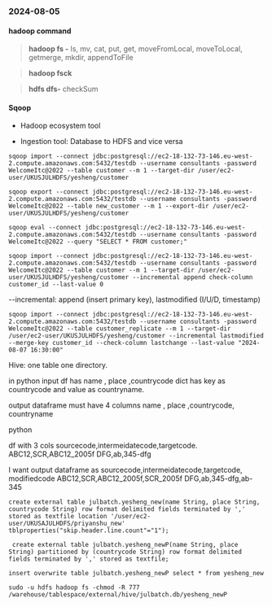 ### 2024-08-05

#### hadoop command
>__hadoop fs -__ ls, mv, cat, put, get, moveFromLocal, moveToLocal, getmerge, mkdir, appendToFile

>__hadoop fsck__ 

>__hdfs dfs-__ checkSum

#### Sqoop

- Hadoop ecosystem tool

- Ingestion tool: Database to HDFS and vice versa


```
sqoop import --connect jdbc:postgresql://ec2-18-132-73-146.eu-west-2.compute.amazonaws.com:5432/testdb --username consultants -password WelcomeItc@2022 --table customer --m 1 --target-dir /user/ec2-user/UKUSJULHDFS/yesheng/customer
```

```
sqoop export --connect jdbc:postgresql://ec2-18-132-73-146.eu-west-2.compute.amazonaws.com:5432/testdb --username consultants -password WelcomeItc@2022 --table new_customer --m 1 --export-dir /user/ec2-user/UKUSJULHDFS/yesheng/customer
```

```
sqoop eval --connect jdbc:postgresql://ec2-18-132-73-146.eu-west-2.compute.amazonaws.com:5432/testdb --username consultants -password WelcomeItc@2022 --query "SELECT * FROM customer;"
```

```
sqoop import --connect jdbc:postgresql://ec2-18-132-73-146.eu-west-2.compute.amazonaws.com:5432/testdb --username consultants -password WelcomeItc@2022 --table customer --m 1 --target-dir /user/ec2-user/UKUSJULHDFS/yesheng/customer --incremental append check-column customer_id --last-value 0
```
--incremental: append (insert primary key), lastmodified (I/U/D, timestamp)


```
sqoop import --connect jdbc:postgresql://ec2-18-132-73-146.eu-west-2.compute.amazonaws.com:5432/testdb --username consultants -password WelcomeItc@2022 --table customer_replicate --m 1 --target-dir /user/ec2-user/UKUSJULHDFS/yesheng/customer --incremental lastmodified --merge-key customer_id --check-column lastchange --last-value "2024-08-07 16:30:00"
```

Hive: one table one directory.



in python 
input
df has name , place ,countrycode
dict has key as countrycode and value as countryname.

output 
dataframe must have 4 columns name , place ,countrycode, countryname 

python

df with 3 cols sourcecode,intermeidatecode,targetcode.
ABC12,SCR,ABC12_2005f
DFG,ab,345-dfg

I want output dataframe as
sourcecode,intermeidatecode,targetcode, modifiedcode
ABC12,SCR,ABC12_2005f,SCR_2005f
DFG,ab,345-dfg,ab-345


```
create external table julbatch.yesheng_new(name String, place String, countrycode String) row format delimited fields terminated by ',' stored as textfile location '/user/ec2-user/UKUSAJULHDFS/priyanshu_new' tblproperties("skip.header.line.count"="1");
```

```
 create external table julbatch.yesheng_newP(name String, place String) partitioned by (countrycode String) row format delimited fields terminated by ',' stored as textfile;
```

```
insert overwrite table julbatch.yesheng_newP select * from yesheng_new
```

```
sudo -u hdfs hadoop fs -chmod -R 777 /warehouse/tablespace/external/hive/julbatch.db/yesheng_newP
```